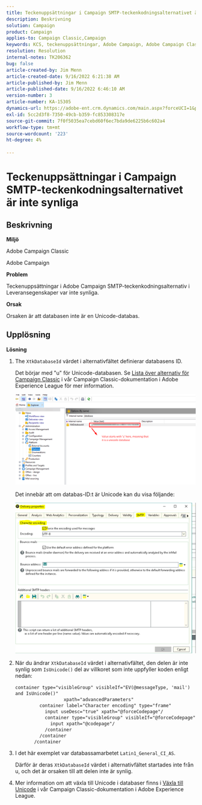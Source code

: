 ```yaml
---
title: Teckenuppsättningar i Campaign SMTP-teckenkodningsalternativet är inte synliga
description: Beskrivning
solution: Campaign
product: Campaign
applies-to: Campaign Classic,Campaign
keywords: KCS, teckenuppsättningar, Adobe Campaign, Adobe Campaign Classic, teckenkodningsalternativet SMTP är inte synligt, variabeln XtkDatabaseId
resolution: Resolution
internal-notes: TK206362
bug: false
article-created-by: Jim Menn
article-created-date: 9/16/2022 6:21:38 AM
article-published-by: Jim Menn
article-published-date: 9/16/2022 6:46:10 AM
version-number: 3
article-number: KA-15305
dynamics-url: https://adobe-ent.crm.dynamics.com/main.aspx?forceUCI=1&pagetype=entityrecord&etn=knowledgearticle&id=3c647acd-8735-ed11-9db1-0022480866ad
exl-id: 5cc2d3f8-7350-49cb-b359-fc853308317e
source-git-commit: 7f0f5035ea7cebd60f6ec7bda9de6225b6c602a4
workflow-type: tm+mt
source-wordcount: '223'
ht-degree: 4%

---
```


# Teckenuppsättningar i Campaign SMTP-teckenkodningsalternativet är inte synliga

## Beskrivning

<b>Miljö</b>

Adobe Campaign Classic

Adobe Campaign

<b>Problem</b>

Teckenuppsättningar i Adobe Campaign SMTP-teckenkodningsalternativ i Leveransegenskaper var inte synliga.

<b>Orsak</b>

Orsaken är att databasen inte är en Unicode-databas.

## Upplösning

<b>Lösning</b>

1. The `XtkDatabaseId` värdet i alternativfältet definierar databasens ID.

   Det börjar med &quot;u&quot; för Unicode-databasen. Se [Lista över alternativ för Campaign Classic](https://docs.adobe.com/content/help/en/campaign-classic/using/installing-campaign-classic/appendices/configuring-campaign-options.html) i vår Campaign Classic-dokumentation i Adobe Experience League för mer information.

   ![](assets/c05936a7-51d0-ec11-a7b5-00224809c556.png)

   Det innebär att om databas-ID:t är Unicode kan du visa följande:

   ![](assets/___c05936a7-51d0-ec11-a7b5-00224809c556___.png)

1. När du ändrar `XtkDatabaseId` värdet i alternativfältet, den delen är inte synlig som `IsUnicode()` del av villkoret som inte uppfyller koden enligt nedan:

   ```
   container type="visibleGroup" visibleIf="EV(@messageType, 'mail') and IsUnicode()"
                     xpath="advancedParameters"
            container label="Character encoding" type="frame"
              input useDesc="true" xpath="@forceCodepage"/
              container type="visibleGroup" visibleIf="@forceCodepage"
                input xpath="@codepage"/
              /container
            /container
          /container
   ```

1. I det här exemplet var databassamarbetet `Latin1_General_CI_AS`.

   Därför är deras `XtkDatabaseId` värdet i alternativfältet startades inte från u, och det är orsaken till att delen inte är synlig.

1. Mer information om att växla till Unicode i databaser finns i [Växla till Unicode](https://docs.adobe.com/content/help/en/campaign-classic/using/monitoring-campaign-classic/updating-adobe-campaign/switching-to-unicode.html) i vår Campaign Classic-dokumentation i Adobe Experience League.
